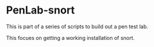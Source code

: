 # PenLab-snort
This is part of a series of scripts to build out a pen test lab.

This focues on getting a working installation of snort.

